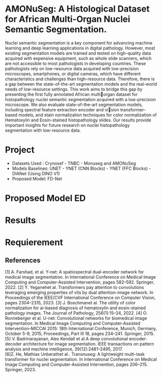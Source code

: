# AMONuSeg: A Histological Dataset for African Multi-Organ Nuclei Semantic Segmentation.

Nuclei semantic segmentation is a key component for advancing machine learning and deep learning applications in digital pathology. However, most existing segmentation models are trained and tested on
high-quality data acquired with expensive equipment, such as whole slide scanners, which are not accessible to most pathologists in developing countries. These pathologists rely on low-resource data acquired with
low-precision microscopes, smartphones, or digital cameras, which have different characteristics and challenges than high-resource data. Therefore, there is a gap between the state-of-the-art segmentation models
and the real-world needs of low-resource settings. This work aims to bridge this gap by presenting the first fully annotated African multiorgan dataset for histopathology nuclei semantic segmentation acquired
with a low-precision microscope. We also evaluate state-of-the-art segmentation models, including spectral feature extraction encoder and vision transformer-based models, and stain normalization techniques for
color normalization of Hematoxylin and Eosin-stained histopathology slides. Our results provide important insights for future research on nuclei histopathology segmentation with low-resource data.

# Project 
* Datasets Used : Crynosef - TNBC - Monuseg and AMONuSeg
* Models Baselines: UNET - YNET (CNN Blocks) - YNET (FFC Blocks) - DIANet (Using DINO V1)
* Proposed Model: FD-Net 

# Proposed Model ED

# Results


# Requierement

## References
[1] A. Farshad, et al. Y-net: A spatiospectral dual-encoder network for medical image segmentation. In International Conference on Medical Image Computing and Computer-Assisted Intervention, pages 582–592. Springer, 2022.
[2] Y. Yeganehet al. Transformers pay attention to convolutions leveraging emerging properties of vits by dual attention-image network. In Proceedings of the IEEE/CVF International Conference on Computer Vision, pages 2304–2315, 2023.
[3] J. Boschmanet al. The utility of color normalization for ai-based diagnosis of hematoxylin and eosin-stained pathology images. The Journal of Pathology, 256(1):15–24, 2022.
[4] O. Ronneberger et al. U-net: Convolutional networks for biomedical image segmentation. In Medical Image Computing and Computer-Assisted Intervention–MICCAI 2015: 18th International Conference, Munich, Germany, October 5-9, 2015, Proceedings, Part III 18, pages 234–241. Springer, 2015.
[5] V.  Badrinarayanan, Alex Kendall et al.A deep convolutional encoder-decoder architecture for image segmentation. IEEE transactions on pattern analysis and machine intelligence, 39(12):2481–2495, 2017.  
[6]Z. He, Mathias Unberathet al.. Transnuseg: A lightweight multi-task transformer for nuclei segmentation. In International Conference on Medical Image Computing and Computer-Assisted Intervention, pages 206–215. Springer, 2023. 

